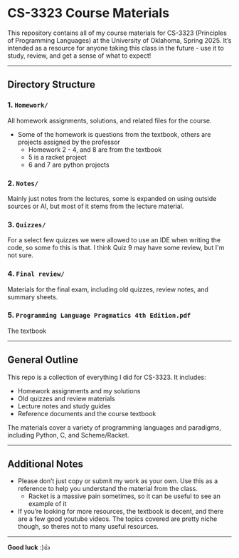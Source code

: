 # CS-3323 Course Materials

This repository contains all of my course materials for CS-3323 (Principles of Programming Languages) at the University of Oklahoma, Spring 2025. It’s intended as a resource for anyone taking this class in the future - use it to study, review, and get a sense of what to expect!

---

## Directory Structure

### 1. `Homework/`
All homework assignments, solutions, and related files for the course.
- Some of the homework is questions from the textbook, others are projects assigned by the professor
  - Homework 2 - 4, and 8 are from the textbook
  - 5 is a racket project
  - 6 and 7 are python projects

### 2. `Notes/`
Mainly just notes from the lectures, some is expanded on using outside sources or AI, but most of it stems from the lecture material.

### 3. `Quizzes/`
For a select few quizzes we were allowed to use an IDE when writing the code, so some fo this is that. I think Quiz 9 may have some review, but I'm not sure.

### 4. `Final review/`
Materials for the final exam, including old quizzes, review notes, and summary sheets.

### 5. `Programming Language Pragmatics 4th Edition.pdf`
The textbook

---

## General Outline

This repo is a collection of everything I did for CS-3323. It includes:
- Homework assignments and my solutions
- Old quizzes and review materials
- Lecture notes and study guides
- Reference documents and the course textbook

The materials cover a variety of programming languages and paradigms, including Python, C, and Scheme/Racket.

---

## Additional Notes

- Please don’t just copy or submit my work as your own. Use this as a reference to help you understand the material from the class.
  - Racket is a massive pain sometimes, so it can be useful to see an example of it
- If you’re looking for more resources, the textbook is decent, and there are a few good youtube videos. The topics covered are pretty niche though, so theres not to many useful resources.

---

**Good luck** :):thumbsup: